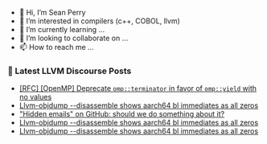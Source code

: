 - 👋 Hi, I’m Sean Perry
- 👀 I’m interested in compilers (c++, COBOL, llvm)
- 🌱 I’m currently learning ...
- 💞️ I’m looking to collaborate on ...
- 📫 How to reach me ...

<!---
s66perry/s66perry is a ✨ special ✨ repository because its `README.md` (this file) appears on your GitHub profile.
You can click the Preview link to take a look at your changes.
--->
### 📕 Latest LLVM Discourse Posts

<!-- DISCOURSE-LLVM:START -->
- [[RFC] [OpenMP] Deprecate `omp::terminator` in favor of `omp::yield` with no values](https://discourse.llvm.org/t/rfc-openmp-deprecate-omp-terminator-in-favor-of-omp-yield-with-no-values/76396#post_4)
- [Llvm-objdump --disassemble shows aarch64 bl immediates as all zeros](https://discourse.llvm.org/t/llvm-objdump-disassemble-shows-aarch64-bl-immediates-as-all-zeros/76401#post_4)
- [&quot;Hidden emails&quot; on GitHub: should we do something about it?](https://discourse.llvm.org/t/hidden-emails-on-github-should-we-do-something-about-it/74223?page=2#post_27)
- [Llvm-objdump --disassemble shows aarch64 bl immediates as all zeros](https://discourse.llvm.org/t/llvm-objdump-disassemble-shows-aarch64-bl-immediates-as-all-zeros/76401#post_3)
- [Llvm-objdump --disassemble shows aarch64 bl immediates as all zeros](https://discourse.llvm.org/t/llvm-objdump-disassemble-shows-aarch64-bl-immediates-as-all-zeros/76401#post_2)
<!-- DISCOURSE-LLVM:END -->
